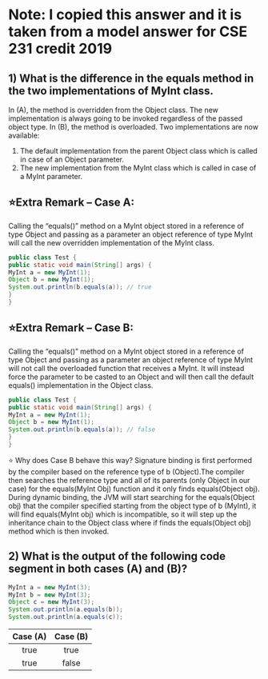 # Note: I copied this answer and it is taken from a model answer for CSE 231 credit 2019
## 1) What is the difference in the equals method in the two implementations of MyInt class.
In (A), the method is overridden from the Object class. The new implementation is always going to be invoked
regardless of the passed object type.
In (B), the method is overloaded. Two implementations are now available:
1. The default implementation from the parent Object class which is called in case of an Object parameter.
2. The new implementation from the MyInt class which is called in case of a MyInt parameter.

## ⭐Extra Remark – Case A:
Calling the “equals()” method on a MyInt object stored in a reference of type Object and passing as a parameter an
object reference of type MyInt will call the new overridden implementation of the MyInt class.
``` java
public class Test {
public static void main(String[] args) {
MyInt a = new MyInt(1);
Object b = new MyInt(1);
System.out.println(b.equals(a)); // true
}
}
```
## ⭐Extra Remark – Case B:
Calling the “equals()” method on a MyInt object stored in a reference of type Object and passing as a parameter an
object reference of type MyInt will not call the overloaded function that receives a MyInt. It will instead force the
parameter to be casted to an Object and will then call the default equals() implementation in the Object class.
``` java 
public class Test {
public static void main(String[] args) {
MyInt a = new MyInt(1);
Object b = new MyInt(1);
System.out.println(b.equals(a)); // false
}
}
```
⭐ Why does Case B behave this way?
Signature binding is first performed by the compiler based on the reference type of b (Object).The compiler then
searches the reference type and all of its parents (only Object in our case) for the equals(MyInt Obj) function and it
only finds equals(Object obj). During dynamic binding, the JVM will start searching for the equals(Object obj) that the
compiler specified starting from the object type of b (MyInt), it will find equals(MyInt obj) which is incompatible, so it
will step up the inheritance chain to the Object class where if finds the equals(Object obj) method which is then
invoked.

## 2) What is the output of the following code segment in both cases (A) and (B)?
``` java
MyInt a = new MyInt(3);
MyInt b = new MyInt(3);
Object c = new MyInt(3);
System.out.println(a.equals(b));
System.out.println(a.equals(c));
```
|  Case (A) | Case (B)    | 
| :---:   | :---: |
| true | true   | 
| true   | false |

